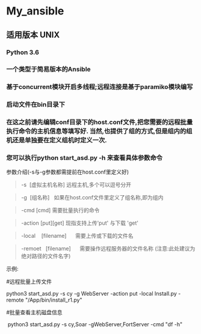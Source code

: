 # My_ansible
## 适用版本 UNIX
### Python 3.6
### 一个类型于简易版本的Ansible
### 基于concurrent模块开启多线程;远程连接是基于paramiko模块编写
### 启动文件在bin目录下
### 在这之前请先编辑conf目录下的host.conf文件,把您需要的远程批量执行命令的主机信息等填写好. 当然,也提供了组的方式,但是组内的组机还是单独要在定义组机时定义一次.
### 您可以执行python start_asd.py -h 来查看具体参数命令

参数介绍(-s与-g参数都需提前在host.conf里定义好)

> -s  [虚拟主机名称]          远程主机,多个可以逗号分开

> -g  [组名称]               如果在host.conf文件里定义了组名称,即为组内

> -cmd       [cmd]             需要批量执行的命令

> -action   [put][get]      现指支持上传'put' 与下载 'get' 

> -local    [filename]      需要上传或下载的文件名

> -remoet   [filename]      需要操作远程服务器的文件名称  (注意:此处建议为绝对路径的文件名字)

示例:

#远程批量上传文件

  python3 start_asd.py -s cy -g WebServer -action put -local Install.py -remote "/App/bin/install_r1.py"
  
#批量查看主机磁盘信息

  python3 start_asd.py -s cy,Soar -gWebServer,FortServer -cmd "df -h"


